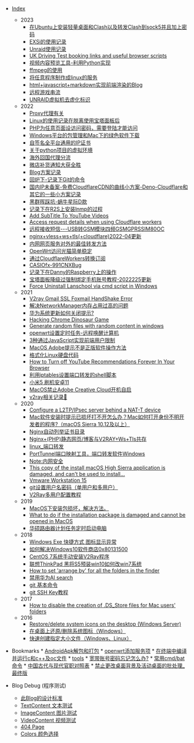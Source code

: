 * [Index](./)
    - 2023
    	 * [在Ubuntu上安装轻量桌面和Clash以及转发Clash到sock5并且加上密码](./2023/在Ubuntu上安装轻量桌面和Clash以及转发Clash到sock5并且加上密码)
        * [EXSi的使用记录](./2023/EXSi的使用记录)
        * [Unraid使用记录](./2023/Unraid使用记录)
        * [UK Driving Test booking links and useful browser scripts](./2023/UK-Driving-Test-Booking-Links-And-Useful-Browser-Scripts)
        * [视频内容预览工具-利用Python实现](./2023/视频内容预览工具-利用Python实现)
        * [ffmpeg的使用](./2023/ffmpeg的使用)
        * [将任意程序制作成linux的服务](./2023/将任意程序制作成linux的服务)
        * [html+javascript+markdown实现前端渲染的Blog](./2023/html+javascript+markdown实现前端渲染的Blog)
        * [远程游戏串流](./2023/远程游戏串流)
        * [UNRAID虚拟机去虚化标识](./2023/UNRAID虚拟机去虚化标识)
    - 2022
        * [Proxy代理有关](./2022/Proxy代理有关)
        * [Linux的使用记录在脱离使用宝塔面板后](./2022/Linux的使用记录在脱离使用宝塔面板后)
        * [PHP为任意页面设访问密码，需要登陆才能访问](./2022/PHP为任意页面设访问密码，需要登陆才能访问)
        * [Windows平台的包管理和Mac下的绿色软件下载](./2022/Windows平台的包管理和Mac下的绿色软件下载)
        * [自签名全平台通用的IP证书](./2022/自签名全平台通用的IP证书)
        * [关于python项目的虚拟环境](./2022/关于python项目的虚拟环境)
        * [海外回国代理分流](./2022/海外回国代理分流)
        * [微店补货通知大获全胜](./2022/微店补货通知大获全胜)
        * [Blog方案记录](./2022/Blog方案记录)
        * [回炉下-记录下Git的命令](./2022/回炉下-记录下Git的命令)
        * [国内IP未备案-免费CloudflareCDN的曲线小方案-Deno-Cloudflare和其它的一些小方案记录](./2022/国内IP未备案免费CloudflareCDN的曲线小方案DenoCloudflare和其它的一些小方案记录)
        * [黑群晖踩坑-蜗牛星际D款](./2022/黑群晖踩坑-蜗牛星际D款)
        * [记录下在R2S上安装lnmp的过程](./2022/记录下在R2S上安装lnmp的过程)
        * [Add SubTitle To YouTube Videos](./2022/AddSubTitleToYouTubeVideos)
        * [Access request details when using Cloudflare workers](./2022/AccessrequestdetailswhenusingCloudflareworkers)
        * [远程接收短信---USB转GSM模块四频GSMGPRSSIM80OC](./2022/远程接收短信---USB转GSM模块四频GSMGPRSSIM80OC)
        * [nginx+vless+ws+tls(+cloudflare)2022-04更新](./2022/nginx+vless+ws+tls(+cloudflare)2022-04更新)
        * [内网网页服务对外的最佳转发方法](./2022/内网网页服务对外的最佳转发方法)
        * [OpenWrt访问光猫简单稳定](./2022/OpenWrt访问光猫简单稳定)
        * [通过CloudflareWorkers转换订阅](./2022/通过CloudflareWorkers转换订阅)
        * [CASIOfx-991CNXBug](./2022/CASIOfx-991CNXBug)
        * [记录下在Danny的Raspberry上的操作](./2022/记录下在Danny的Raspberry上的操作)
        * [宝塔面板降级过强制绑定手机账号教程-2022225更新](./2022/宝塔面板降级过强制绑定手机账号教程-2022225更新)
        * [Force Uninstall Lanschool via cmd script in Windows](./2022/ForceUninstallLanschoolviacmdscriptinWindows)
    - 2021
        * [V2ray Gmail SSL Foxmail HandShake Error](./2021/V2rayGmailSSLFoxmailHandShakeError)
        * [解决NetworkManager内存占用过高的问题](./2021/解决NetworkManager内存占用过高的问题)
        * [华为系统更新如何关闭提示?](./2021/华为系统更新如何关闭提示)
        * [Hacking Chrome Dinosaur Game](./2021/HackingChromeDinosaurGame)
        * [Generate random files with random content in windows](./2021/Generaterandomfileswithrandomcontentinwindows)
        * [openwrt设置定时任务-远程唤醒计算机](./2021/openwrt设置定时任务-远程唤醒计算机)
        * [3种通过JavaScript实现前端用户限制](./2021/3种通过JavaScript实现前端用户限制)
        * [MacOS Adobe提示不是正版软件操作方法](./2021/MacOSAdobe提示不是正版软件操作方法)
        * [格式化Linux硬盘代码](./2021/格式化Linux硬盘代码)
        * [How to Turn off YouTube Recommendations Forever In Your Browser](./2021/HowtoTurnoffYouTubeRecommendationsForeverInYourBrowser)
        * [利用iptables设置端口转发的shell脚本](./2021/利用iptables设置端口转发的shell脚本)
        * [小米5 刷机安卓11](./2021/小米5刷机安卓11)
        * [MacOS禁止Adobe Creative Cloud开机自启](./2021/MacOS禁止AdobeCreativeCloud开机自启)
        * [v2ray相关记录📝](./2021/v2ray相关记录)
    - 2020
        * [Configure a L2TP/IPsec server behind a NAT-T device](./2020/ConfigureaL2TPIPsecserverbehindaNAT-Tdevice)
        * [Mac软件安装时提示已损坏打不开怎么办？Mac如何打开身份不明开发者的程序?（macOS Sierra 10.12及以上）](./2020/Mac软件安装时提示已损坏打不开怎么办-Mac如何打开身份不明开发者的程序)
        * [Nginx自动列举证书目录](./2020/Nginx自动列举证书目录)
        * [Nginx+(PHP)静态网页/博客与V2RAY+Ws+Tls共存](./2020/NginxPHP静态网页博客与V2RAYWsTls共存)
        * [linux_端口转发](./2020/linux_端口转发)
        * [PortTunnel端口映射工具，端口转发软件Windows](./2020/PortTunnel端口映射工具-端口转发软件Windows)
        * [Note:内网安全](./2020/Note内网安全)
        * [This copy of the install macOS High Sierra application is damaged, and can't be used to install...](./2020/macOSHighSierradamagedFix)
        * [Vmware Workstation 15](./2020/VmwareWorkstation15)
        * [git设置用户名密码（单用户和多用户）](./2020/git设置用户名密码单用户和多用户)
        * [V2Ray多用户配置教程](./2020/V2Ray多用户配置教程)
    - 2019
        * [MacOS下安装包损坏，解决方法。](./2019/MacOS下安装包损坏-解决方法)
        * [What to do if the installation package is damaged and cannot be opened in MacOS](./2019/DamagedInstallationPackageInMacOS)
        * [华硕路由器计划任务定时启动电脑](./2019/华硕路由器计划任务定时启动电脑)
    - 2018
        * [Windows Exe 快捷方式 图标显示异常](./2018/WindowsExe快捷方式图标显示异常)
        * [如何解决Windows10软件商店0x80131500](./2018/如何解决Windows10软件商店0x80131500)
        * [CentOS 7系统手动安装V2Ray程序](./2018/CentOS7系统手动安装V2Ray程序)
        * [联想ThinkPad 黑将S5预装win10如何改win7系统](./2018/联想ThinkPad黑将S5预装win10如何改win7系统)
        * [How to set 'arrange by' for all the folders in the finder](./2018/ArrageByForAllFoldersInFinder)
        * [禁用华为AI search](./2018/禁用华为AIsearch)
        * [git 基本命令](./2018/git基本命令)
        * [git SSH Key教程](./2018/gitSSHKey教程)
    - 2017
        * [How to disable the creation of .DS_Store files for Mac users' folders](./2017/DisableDSStoreInMac)
    - 2016
        * [Restore/delete system icons on the desktop (Windows Server)](./2016/RestoreDeletesystemiconsonthedesktopWindowsServer)
        * [在桌面上还原/删除系统图标（Windows）](./2016/在桌面上还原删除系统图标Windows)
        * [快速创建指定大小文件（Windows、Linux）](./2016/快速创建指定大小文件WindowsLinux)        



* Bookmarks
	   * [AndroidApk解包和打包](./bookmarks/AndroidApk解包和打包)
      * [openwrt添加服务项](./bookmarks/openwrt添加服务项)
      * [在终端中编译并运行c和c++及oc文件](./bookmarks/在终端中编译并运行c和c++及oc文件)
      * [tools](./bookmarks/tools)
      * [宽带账号密码忘记怎么办?](./bookmarks/宽带账号密码忘记怎么办)
      * [常用cmd/bat 命令](./bookmarks/常用CmdBat命令)
      * [中国古代与现代官职对照表](./bookmarks/中国古代与现代官职对照表)
      * [禁止更改桌面背景及活动桌面的批处理_最终版](./bookmarks/禁止更改桌面背景及活动桌面的批处理_最终版)


* Blog Debug (程序测试)
    * [此Blog的设计标准](./0000/Standard) 
    * [TextContent 文本测试](./0000/Text)
    * [ImageContent 图片测试](./0000/Media)
    * [VideoContent 视频测试](./0000/Video)
    * [404 Page](./0000/xxxxxx)
    * [Colors 颜色选择](./0000/Colors)
